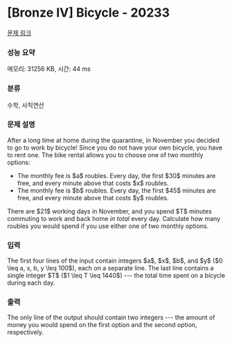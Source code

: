 # [Bronze IV] Bicycle - 20233 

[문제 링크](https://www.acmicpc.net/problem/20233) 

### 성능 요약

메모리: 31256 KB, 시간: 44 ms

### 분류

수학, 사칙연산

### 문제 설명

<p>After a long time at home during the quarantine, in November you decided to go to work by bicycle! Since you do not have your own bicycle, you have to rent one. The bike rental allows you to choose one of two monthly options:</p>

<ul>
	<li>The monthly fee is $a$ roubles. Every day, the first $30$ minutes are free, and every minute above that costs $x$ roubles.</li>
	<li>The monthly fee is $b$ roubles. Every day, the first $45$ minutes are free, and every minute above that costs $y$ roubles.</li>
</ul>

<p>There are $21$ working days in November, and you spend $T$ minutes commuting to work and back home <em>in total</em> every day. Calculate how many roubles you would spend if you use either one of two monthly options.</p>

### 입력 

 <p>The first four lines of the input contain integers $a$, $x$, $b$, and $y$ ($0 \leq a, x, b, y \leq 100$), each on a separate line. The last line contains a single integer $T$ ($1 \leq T \leq 1440$) --- the total time spent on a bicycle during each day.</p>

### 출력 

 <p>The only line of the output should contain two integers --- the amount of money you would spend on the first option and the second option, respectively.</p>

